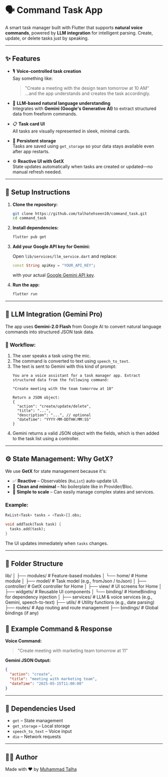 # 🗣️ Command Task App

A smart task manager built with Flutter that supports **natural voice commands**, powered by **LLM integration** for intelligent parsing. Create, update, or delete tasks just by speaking.

---

## ✨ Features

- 🎙️ **Voice-controlled task creation**  
  Say something like:  
  > "Create a meeting with the design team tomorrow at 10 AM"  
  ...and the app understands and creates the task accordingly.

- 🧠 **LLM-based natural language understanding**  
  Integrates with **Gemini (Google's Generative AI)** to extract structured data from freeform commands.

- 📋 **Task card UI**  
  All tasks are visually represented in sleek, minimal cards.

- 💾 **Persistent storage**  
  Tasks are saved using `get_storage` so your data stays available even after app restarts.

- ⚙️ **Reactive UI with GetX**  
  State updates automatically when tasks are created or updated—no manual refresh needed.

---

## 🚀 Setup Instructions

1. **Clone the repository:**

   ```bash
   git clone https://github.com/talhatehseen10/command_task.git
   cd command_task
   ```

2. **Install dependencies:**

   ```bash
   flutter pub get
   ```

3. **Add your Google API key for Gemini:**

   Open `lib/services/llm_service.dart` and replace:

   ```dart
   const String apiKey = "YOUR_API_KEY";
   ```

   with your actual [Google Gemini API key](https://aistudio.google.com/app/apikey).

4. **Run the app:**

   ```bash
   flutter run
   ```

---

## 🤖 LLM Integration (Gemini Pro)

The app uses **Gemini-2.0 Flash** from Google AI to convert natural language commands into structured JSON task data.

### 🔄 Workflow:

1. The user speaks a task using the mic.
2. The command is converted to text using `speech_to_text`.
3. The text is sent to Gemini with this kind of prompt:
   ```
   You are a voice assistant for a task manager app. Extract structured data from the following command:

   "Create meeting with the team tomorrow at 10"

   Return a JSON object:
   {
     "action": "create/update/delete",
     "title": "...",
     "description": "...", // optional
     "dateTime": "YYYY-MM-DDTHH:MM:SS"
   }
   ```
4. Gemini returns a valid JSON object with the fields, which is then added to the task list using a controller.

---

## ⚙️ State Management: Why GetX?

We use **GetX** for state management because it's:

- ✅ **Reactive** – Observables (`RxList`) auto-update UI.
- 🧼 **Clean and minimal** – No boilerplate like in Provider/Bloc.
- 🧠 **Simple to scale** – Can easily manage complex states and services.

### Example:

```dart
RxList<Task> tasks = <Task>[].obs;

void addTask(Task task) {
  tasks.add(task);
}
```

The UI updates immediately when `tasks` changes.

---

## 📂 Folder Structure

lib/
│
├── modules/                      # Feature-based modules
│   └── home/                     # Home module
│       ├── model/                # Task model (e.g., fromJson / toJson)
│       ├── controller/           # GetX controller for Home
│       ├── view/                 # UI screens for Home
│       ├── widgets/              # Reusable UI components
│       └── binding/              # HomeBinding for dependency injection
│
├── services/                     # LLM & voice services (e.g., Gemini, speech-to-text)
├── utils/                        # Utility functions (e.g., date parsing)
├── routes/                       # App routing and route management
├── bindings/                     # Global bindings (if any)

## 🧪 Example Command & Response

**Voice Command:**  
> "Create meeting with marketing team tomorrow at 11"

**Gemini JSON Output:**
```json
{
  "action": "create",
  "title": "meeting with marketing team",
  "dateTime": "2025-05-15T11:00:00"
}
```

---

## 📌 Dependencies Used

- `get` – State management
- `get_storage` – Local storage
- `speech_to_text` – Voice input
- `dio` – Network requests

---

## 👨‍💻 Author

Made with ❤️ by [Muhammad Talha](https://www.linkedin.com/in/muhammad-talha-qureshi-639992173/)
